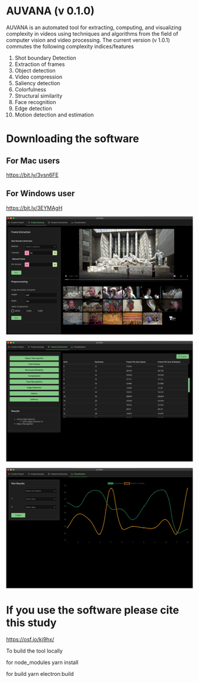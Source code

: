 

# AUVANA (v 0.1.0)

AUVANA is an automated tool for extracting, computing, and visualizing complexity in videos using techniques and algorithms from the field of computer vision and video processing. The current version (v 1.0.1) commutes the following complexity indices/features

1.	Shot boundary Detection 
2.	Extraction of frames
3.	Object detection 
4.	Video compression
5.	Saliency detection 
6.	Colorfulness
7.	Structural similarity 
8.	Face recognition 
9.	Edge detection 
10.	Motion detection and estimation


# Downloading the software 

## For Mac users
https://bit.ly/3vsn6FE

## For Windows user 
https://bit.ly/3EYMAgH


 
![Screenshot](AUVANA_v1.2.png)

![Screenshot](AUVANA_v1.3.png)

![Screenshot](AUVANA_v1.4.png)



# If you use the software please cite this study 
https://osf.io/kj9hx/



To build the tool locally 

for node_modules
yarn install

for build
yarn electron:build
